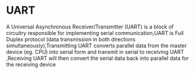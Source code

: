 # UART
A Universal Asynchronous Receiver/Transmitter (UART) is a block of 
circuitry responsible for implementing serial communication,UART is Full Duplex protocol (data transmission in both directions simultaneously),Transmitting UART converts parallel data from the master device (eg. 
CPU) into serial form and transmit in serial to receiving UART ,Receiving UART will then convert the serial data back into parallel data 
for the receiving device

